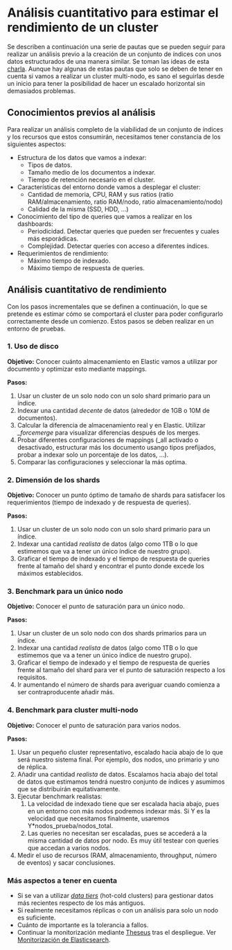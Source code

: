 # Análisis cuantitativo para estimar el rendimiento de un cluster
Se describen a continuación una serie de pautas que se pueden seguir para realizar un análisis previo a la creación de un conjunto de índices con unos datos estructurados de una manera similar. Se toman las ideas de esta [charla](https://www.elastic.co/elasticon/conf/2016/sf/quantitative-cluster-sizing). Aunque hay algunas de estas pautas que solo se deben de tener en cuenta si vamos a realizar un cluster multi-nodo, es sano el seguirlas desde un inicio para tener la posibilidad de hacer un escalado horizontal sin demasiados problemas.

## Conocimientos previos al análisis

Para realizar un análisis completo de la viabilidad de un conjunto de índices y los recursos que estos consumirán, necesitamos tener constancia de los siguientes aspectos:
* Estructura de los datos que vamos a indexar:
	* Tipos de datos.
	* Tamaño medio de los documentos a indexar.
	* Tiempo de retención necesario en el cluster.
* Características del entorno donde vamos a desplegar el cluster:
	* Cantidad de memoria, CPU, RAM y sus ratios (ratio RAM/almacenamiento, ratio RAM/nodo, ratio almacenamiento/nodo)
	* Calidad de la misma (SSD, HDD, ...)
* Conocimiento del tipo de queries que vamos a realizar en los dashboards:
	* Periodicidad. Detectar queries que pueden ser frecuentes y cuales más esporádicas.
	* Complejidad. Detectar queries con acceso a diferentes índices.
* Requerimientos de rendimiento:
	* Máximo tiempo de indexado.
	* Máximo tiempo de respuesta de queries.

## Análisis cuantitativo de rendimiento
Con los pasos incrementales que se definen a continuación, lo que se pretende es estimar cómo se comportará el cluster para poder configurarlo correctamente desde un comienzo. Estos pasos se deben realizar en un entorno de pruebas.

### 1. Uso de disco
**Objetivo:** Conocer cuánto almacenamiento en Elastic vamos a utilizar por documento y optimizar esto mediante mappings.

**Pasos:**
1. Usar un cluster de un solo nodo con un solo shard primario para un índice.
2. Indexar una cantidad *decente* de datos (alrededor de 1GB o 10M de documentos).
3. Calcular la diferencia de almacenamiento real y en Elastic. Utilizar *_forcemerge* para visualizar diferencias después de los merges.
4. Probar diferentes configuraciones de mappings (\_all activado o desactivado, estructurar más los documento usango tipos prefijados, probar a indexar solo un porcentaje de los datos, ...).
5. Comparar las configuraciones y seleccionar la más optima.

### 2. Dimensión de los shards
**Objetivo:** Conocer un punto óptimo de tamaño de shards para satisfacer los requerimientos (tiempo de indexado y de respuesta de queries).

**Pasos:**
1. Usar un cluster de un solo nodo con un solo shard primario para un índice.
2. Indexar una cantidad *realista* de datos (algo como 1TB o lo que estimemos que va a tener un único índice de nuestro grupo).
3. Graficar el tiempo de indexado y el tiempo de respuesta de queries frente al tamaño del shard y encontrar el punto donde excede los máximos establecidos.

### 3. Benchmark para un único nodo
**Objetivo:** Conocer el punto de saturación para un único nodo.

**Pasos:**
1. Usar un cluster de un solo nodo con dos shards primarios para un índice.
2. Indexar una cantidad *realista* de datos (algo como 1TB o lo que estimemos que va a tener un único índice de nuestro grupo).
3. Graficar el tiempo de indexado y el tiempo de respuesta de queries frente al tamaño del shard para ver el punto de saturación respecto a los requisitos.
4. Ir aumentando el número de shards para averiguar cuando comienza a ser contraproducente añadir más.

### 4. Benchmark para cluster multi-nodo
**Objetivo:** Conocer el punto de saturación para varios nodos.

**Pasos:**
1. Usar un pequeño cluster representativo, escalado hacia abajo de lo que será nuestro sistema final. Por ejemplo, dos nodos, uno primario y uno de réplica.
2. Añadir una cantidad *realista* de datos. Escalamos hacia abajo del total de datos que estimamos tendrá nuestro conjunto de índices y asumimos que se distribuirán equitativamente.
3. Ejecutar benchmark realistas:
	1. La velocidad de indexado tiene que ser escalada hacia abajo, pues en un entorno con más nodos podremos indexar más. Si Y es la velocidad que necesitamos finalmente, usaremos Y\*nodos_prueba/nodos_total.
	2. Las queries no necesitan ser escaladas, pues se accederá a la misma cantidad de datos por nodo. Es muy útil testear con queries que accedan a varios nodos.
4. Medir el uso de recursos (RAM, almacenamiento, throughput, número de eventos) y sacar conclusiones.

### Más aspectos a tener en cuenta
* Si se van a utilizar [*data tiers*](https://www.elastic.co/guide/en/elasticsearch/reference/current/data-tiers.html) (hot-cold clusters) para gestionar datos más recientes respecto de los más antiguos.
* Si realmente necesitamos réplicas o con un análisis para solo un nodo es suficiente.
* Cuánto de importante es la tolerancia a fallos.
* Continuar la monitorización mediante [Theseus](https://repo1.naudit.es/theseus/theseus-master) tras el despliegue. Ver [Monitorización de Elasticsearch](../como_funciona_elasticsearch/monitorizacion_de_elasticsearch.html).
